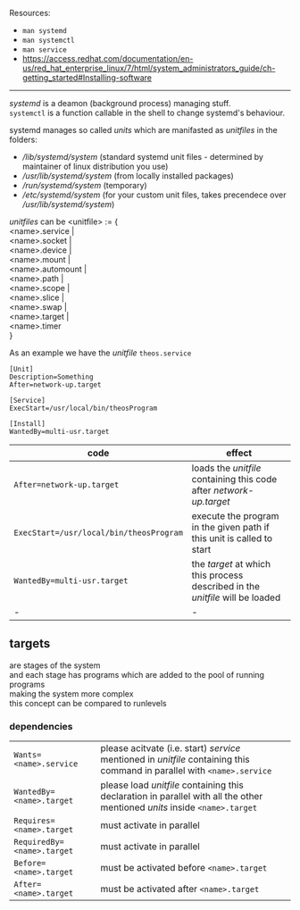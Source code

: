 Resources:
+ `man systemd`
+ `man systemctl`
+ `man service`
+ https://access.redhat.com/documentation/en-us/red_hat_enterprise_linux/7/html/system_administrators_guide/ch-getting_started#Installing-software

---

*systemd* is a deamon (background process) managing stuff.  
`systemctl` is a function callable in the shell to change systemd's behaviour.

systemd manages so called *units* which are manifasted as _unitfiles_ in the folders:
* */lib/systemd/system* (standard systemd unit files - determined by maintainer of linux distribution you use)
* */usr/lib/systemd/system* (from locally installed packages)
* */run/systemd/system* (temporary)
* */etc/systemd/system* (for your custom unit files, takes precendece over */usr/lib/systemd/system*)

_unitfiles_ can be 
\<unitfile\> := {  
	\<name\>.service |  
	\<name\>.socket |  
	\<name\>.device |  
	\<name\>.mount |  
	\<name\>.automount |  
	\<name\>.path |  
	\<name\>.scope |  
	\<name\>.slice |  
	\<name\>.swap |  
	\<name\>.target |  
	\<name\>.timer  
}

As an example we have the _unitfile_ `theos.service`
```EDITOR
[Unit]
Description=Something
After=network-up.target

[Service]
ExecStart=/usr/local/bin/theosProgram

[Install]
WantedBy=multi-usr.target
```
|code|effect|
|-|-|
|`After=network-up.target`				|loads the *unitfile* containing this code after _network-up.target_|
|`ExecStart=/usr/local/bin/theosProgram`|execute the program in the given path if this unit is called to start|
|`WantedBy=multi-usr.target`			|the *target* at which this process described in the _unitfile_ will be loaded|
|-|-|

## targets
are stages of the system  
and each stage has programs which are added to the pool of running programs  
making the system more complex  
this concept can be compared to runlevels


### dependencies
|||
|-|-|
|`Wants=<name>.service`		|please acitvate (i.e. start) *service* mentioned in *unitfile* containing this command in parallel with `<name>.service`|
|`WantedBy=<name>.target`	|please load *unitfile* containing this declaration in parallel with all the other mentioned *units* inside `<name>.target`|
|`Requires=<name>.target`	|must activate in parallel|
|`RequiredBy=<name>.target`	|must activate in parallel|
|`Before=<name>.target`		|must be activated before `<name>.target`|
|`After=<name>.target`		|must be activated after `<name>.target`|